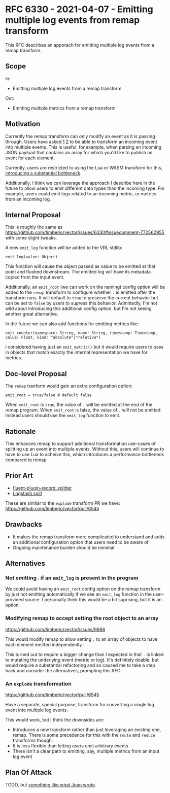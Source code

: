 # RFC 6330 - 2021-04-07 - Emitting multiple log events from remap transform

This RFC describes an apporach for emitting multiple log events from a remap transform.

## Scope

In:

- Emitting multiple log events from a remap transform

Out:

- Emitting multiple metrics from a remap transform

## Motivation

Currently the remap transform can only modify an event as it is passing through. Users have asked [1][] [2][] to be able to transform an incoming event into multiple events. This is useful, for example, when parsing an incoming JSON payload that contains an array for which you'd like to publish an event for each element.

Currently, users are restricted to using the Lua or WASM transform for this, [introducing a substantial bottleneck](https://user-images.githubusercontent.com/316880/105531520-d3643200-5cbf-11eb-8b35-fe1c99e5c254.png).

Additionally, I think we can leverage the approach I describe here in the future to allow users to emit different data types than the incoming type. For example, users could emit logs related to an incoming metric, or metrics from an incoming log.

## Internal Proposal

This is roughly the same as https://github.com/timberio/vector/issues/6330#issuecomment-772562955 with some slight tweaks.

A new `emit_log` function will be added to the VRL stdlib:

```text
emit_log(value: Object)
```

This function will cause the object passed as value to be emitted at that point and flushed downstream. The emitted log will have its metadata copied from the input event.

Additionally, an `emit_root` (we can work on the naming) config option will be added to the `remap` transform to configure whether `.` is emitted after the transform runs. It will default to `true` to preserve the current behavior but can be set to `false` by users to supress this behavior. Admittedly, I'm not wild about introducing this additional config option, but I'm not seeing another great alternative.

In the future we can also add functions for emitting metrics like:

```text
emit_counter(namespace: String, name: String, timestamp: Timestamp, value: Float, kind: "absolute"|"relative")
```

I considered having just an `emit_metric()` but it would require users to pass in objects that match exactly the internal representation we have for metrics.

## Doc-level Proposal

The `remap` tranform would gain an extra configuration option:

```text
emit_root = true/false # default false
```

When `emit_root` is `true`, the value of `.` will be emitted at the end of the remap program. When `emit_root` is false, the value of `.` will not be emitted. Instead users should use the `emit_log` function to emit.

## Rationale

This enhances remap to support additional transformation use-cases of splitting up an event into multiple events. Without this, users will continue to have to use Lua to acheive this, which introduces a performance bottleneck compared to remap

## Prior Art

- [fluent-plugin-record_splitter](https://github.com/ixixi/fluent-plugin-record_splitter)
- [Logstash split](https://www.elastic.co/guide/en/logstash/current/plugins-filters-split.html)

These are similar to the `explode` transform PR we have: https://github.com/timberio/vector/pull/6545

## Drawbacks

- It makes the remap transform more complicated to understand and adds an additional configuration option that users need to be aware of
- Ongoing maintenance burden should be minimal

## Alternatives

### Not emitting . if an `emit_log` is present in the program

We could avoid having an `emit_root` config option on the remap transform by just not emitting automatically if we see an `emit_log` function in the user-provided source. I personally think this would be a bit suprising, but it is an option.

### Modifying remap to accept setting the root object to an array

https://github.com/timberio/vector/issues/6988

This would modify remap to allow setting `.` to an array of objects to have each element emitted independently.

This turned out to require a bigger change than I expected in that `.` is linked to mutating the underlying event (metric or log). It's definitely doable, but would require a substantial refactoring and so caused me to take a step back and consider the alternatives, prompting this RFC.

### An `explode` transformation

https://github.com/timberio/vector/pull/6545

Have a separate, special purpose, transform for converting a single log event into multiple log events.

This would work, but I think the downsides are:

- Introduces a new transform rather than just leveraging an existing one, remap. There is some precedence for this with the `route` and `reduce` transforms though.
- It is less flexible than letting users emit arbitrary events
- There isn't a clear path to emitting, say, multiple metrics from an input log event

## Plan Of Attack

TODO, but [something like what Jean wrote](https://github.com/timberio/vector/issues/6330#issuecomment-772562955).

[1]: https://github.com/timberio/vector/issues/6330#issue-799809382
[2]: https://discord.com/channels/742820443487993987/764187584452493323/808744293945704479
